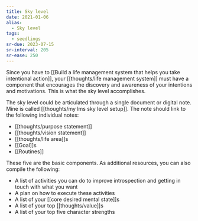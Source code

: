 ```yaml
---
title: Sky level
date: 2021-01-06
alias:
  - Sky level
tags:
  - seedlings
sr-due: 2023-07-15
sr-interval: 205
sr-ease: 250
---
```

Since you have to [[Build a life management system that helps you take intentional action]], your [[thoughts/life management system]] must have a component that encourages the discovery and awareness of your intentions and motivations. This is what the sky level accomplishes.

The sky level could be articulated through a single document or digital note. Mine is called [[thoughts/my lms sky level setup]]. The note should link to the following individual notes:

- [[thoughts/purpose statement]]
- [[thoughts/vision statement]]
- [[thoughts/life area]]s
- [[Goal]]s
- [[Routines]]

These five are the basic components. As additional resources, you can also compile the following:

- A list of activities you can do to improve introspection and getting in touch with what you want
- A plan on how to execute these activities
- A list of your [[core desired mental state]]s
- A list of your top [[thoughts/value]]s
- A list of your top five character strengths